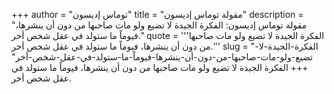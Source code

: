 +++
author = "توماس إديسون"
title = "مقولة توماس إديسون"
description = "مقولة توماس إديسون: الفكرة الجيدة لا تضيع ولو مات صاحبها من دون أن ينشرها، فيوماً ما ستولد في عقل شخص أخر."
quote = '''الفكرة الجيدة لا تضيع ولو مات صاحبها من دون أن ينشرها، فيوماً ما ستولد في عقل شخص أخر.'''
slug = "الفكرة-الجيدة-لا-تضيع-ولو-مات-صاحبها-من-دون-أن-ينشرها-فيوماً-ما-ستولد-في-عقل-شخص-أخر"
+++
الفكرة الجيدة لا تضيع ولو مات صاحبها من دون أن ينشرها، فيوماً ما ستولد في عقل شخص أخر.
